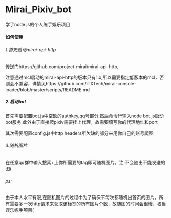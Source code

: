 # Mirai_Pixiv_bot
学了node.js的个人练手娱乐项目

#### 如何使用

###### 1.首先启动mirai-api-http

传送门https://github.com/project-mirai/mirai-api-http,

注意通过mcl启动的mirai-api-http的版本只有1.x,所以需要指定低版本的mcl，否则会不兼容，详情见https://github.com/iTXTech/mirai-console-loader/blob/master/scripts/README.md

##### 2.启动bot

首先需要配置bot.js中空缺的authkey,qq号部分,然后命令行输入node bot.js启动bot服务,此外由于直接爬pixiv需要挂上代理，故需要填写你的代理地址和port

其次需要配置config.js中http headers所欠缺的部分来用你自己的账号爬图

###### 3.随机图片

在任意qq群中输入搜索+上你所需要的tag即可随机图片，注:不会随出不能发送的图(







###### ps:

由于本人水平有限,在随机图片的过程中为了确保不每次都随机出首页的图片，所有需要多一次http请求来获取该标签的所有图片个数，故随图的时间会很慢，权当娱乐练手项目(



